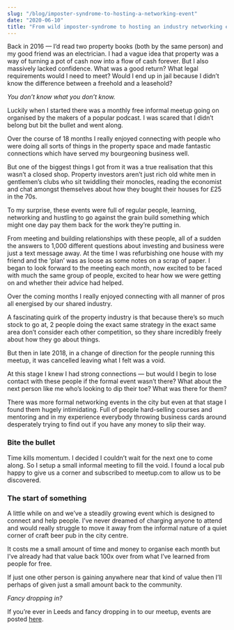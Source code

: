 ```yaml
---
slug: "/blog/imposter-syndrome-to-hosting-a-networking-event"
date: "2020-06-10"
title: "From wild imposter-syndrome to hosting an industry networking event"
---
```


Back in 2016 — I’d read two property books (both by the same person) and my good friend was an electrician. I had a vague idea that property was a way of turning a pot of cash now into a flow of cash forever. But I also massively lacked confidence. What was a good return? What legal requirements would I need to meet? Would I end up in jail because I didn’t know the difference between a freehold and a leasehold?

_You don’t know what you don’t know._

Luckily when I started there was a monthly free informal meetup going on organised by the makers of a popular podcast. I was scared that I didn’t belong but bit the bullet and went along.

Over the course of 18 months I really enjoyed connecting with people who were doing all sorts of things in the property space and made fantastic connections which have served my bourgeoning business well.

But one of the biggest things I got from it was a true realisation that this wasn’t a closed shop. Property investors aren’t just rich old white men in gentlemen’s clubs who sit twiddling their monocles, reading the economist and chat amongst themselves about how they bought their houses for £25 in the 70s.

To my surprise, these events were full of regular people, learning, networking and hustling to go against the grain build something which might one day pay them back for the work they’re putting in.

From meeting and building relationships with these people, all of a sudden the answers to 1,000 different questions about investing and business were just a text message away. At the time I was refurbishing one house with my friend and the ‘plan’ was as loose as some notes on a scrap of paper.
I began to look forward to the meeting each month, now excited to be faced with much the same group of people, excited to hear how we were getting on and whether their advice had helped.

Over the coming months I really enjoyed connecting with all manner of pros all energised by our shared industry.

A fascinating quirk of the property industry is that because there’s so much stock to go at, 2 people doing the exact same strategy in the exact same area don’t consider each other competition, so they share incredibly freely about how they go about things.

But then in late 2018, in a change of direction for the people running this meetup, it was cancelled leaving what I felt was a void.

At this stage I knew I had strong connections — but would I begin to lose contact with these people if the formal event wasn’t there? What about the next person like me who’s looking to dip their toe? What was there for them?

There was more formal networking events in the city but even at that stage I found them hugely intimidating. Full of people hard-selling courses and mentoring and in my experience everybody throwing business cards around desperately trying to find out if you have any money to slip their way.

### Bite the bullet

Time kills momentum. I decided I couldn’t wait for the next one to come along. So I setup a small informal meeting to fill the void. I found a local pub happy to give us a corner and subscribed to meetup.com to allow us to be discovered.

### The start of something

A little while on and we’ve a steadily growing event which is designed to connect and help people. I’ve never dreamed of charging anyone to attend and would really struggle to move it away from the informal nature of a quiet corner of craft beer pub in the city centre.

It costs me a small amount of time and money to organise each month but I’ve already had that value back 100x over from what I’ve learned from people for free.

If just one other person is gaining anywhere near that kind of value then I’ll perhaps of given just a small amount back to the community.

_Fancy dropping in?_

If you’re ever in Leeds and fancy dropping in to our meetup, events are posted [here](https://alge.io/meetup "Leeds Property People Meetup").
